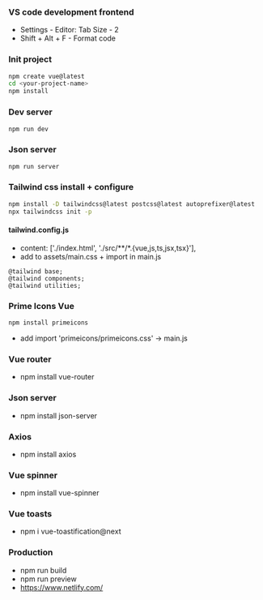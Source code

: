 ### VS code development frontend
- Settings - Editor: Tab Size - 2
- Shift + Alt + F - Format code

### Init project
```sh
npm create vue@latest
cd <your-project-name>
npm install
```

### Dev server
```sh
npm run dev
```

### Json server
```sh
npm run server
```

### Tailwind css install + configure
```sh
npm install -D tailwindcss@latest postcss@latest autoprefixer@latest
npx tailwindcss init -p
```

#### tailwind.config.js
- content: ['./index.html', './src/**/*.{vue,js,ts,jsx,tsx}'],
- add to assets/main.css + import in main.js
```
@tailwind base;
@tailwind components;
@tailwind utilities;
```


### Prime Icons Vue
```sh
npm install primeicons
```
- add import 'primeicons/primeicons.css' -> main.js


### Vue router
- npm install vue-router

### Json server
- npm install json-server

### Axios
- npm install axios

### Vue spinner
- npm install vue-spinner

### Vue toasts
- npm i vue-toastification@next


### Production
- npm run build
- npm run preview
- https://www.netlify.com/